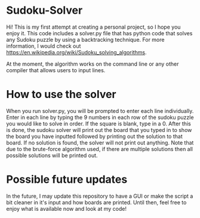 # Sudoku-Solver
Hi! This is my first attempt at creating a personal project, so I hope you enjoy it. This code includes a solver.py file that has python code that solves
any Sudoku puzzle by using a backtracking technique. For more information, I would check out https://en.wikipedia.org/wiki/Sudoku_solving_algorithms.

At the moment, the algorithm works on the command line or any other compiler that
allows users to input lines.

# How to use the solver
When you run solver.py, you will be prompted to enter each line individually.
Enter in each line by typing the 9 numbers in each row of the sudoku puzzle you
would like to solve in order. If the square is blank, type in a 0. After this is
done, the sudoku solver will print out the board that you typed in to show the board
you have inputted followed by printing out the solution to that board. If no solution
is found, the solver will not print out anything. Note that due to the brute-force
algorithm used, if there are multiple solutions then all possible solutions will be
printed out.

# Possible future updates
In the future, I may update this repository to have a GUI or make the script a bit
cleaner in it's input and how boards are printed. Until then, feel free to enjoy
what is available now and look at my code!
